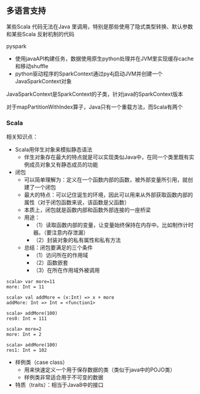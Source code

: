 ## 多语言支持

某些Scala 代码无法在Java 里调用，特别是那些使用了隐式类型转换、默认参数和某些Scala 反射机制的代码

pyspark
- 使用javaAPI构建任务，数据使用原生python处理并在JVM里实现缓存cache和移动shuffle
- python驱动程序的SparkContext通过py4j启动JVM并创建一个JavaSparkContext对象



JavaSparkContext是SparkContext的子类，针对java的SparkContext版本

对于mapPartitionWithIndex算子，Java只有一个重载方法，而Scala有两个





### Scala

相关知识点：
- Scala用伴生对象来模拟静态语法
  - 伴生对象存在最大的特点就是可以实现类似Java中，在同一个类里既有实例成员对象又有静态成员的功能
- 闭包
  - 可以简单理解为：定义在一个函数内部的函数，被外部变量所引用，就创建了一个闭包
  - 最大的特点：可以记住诞生的环境，因此可以用来从外部获取函数内部的属性（对于闭包函数来说，该函数是父函数）
  - 本质上，闭包就是函数内部和函数外部连接的一座桥梁
  - 用途：
    - （1）读取函数内部的变量，让变量始终保持在内存中。比如制作计时器。（要注意内存泄漏）
    - （2）封装对象的私有属性和私有方法
  - 总结：闭包要满足的三个条件
    - （1）访问所在的作用域
    - （2）函数嵌套
    - （3）在所在作用域外被调用
```
scala> var more=11
more: Int = 11

scala> val addMore = (x:Int) => x + more   
addMore: Int => Int = <function1>

scala> addMore(100)
res0: Int = 111

scala> more=2
more: Int = 2

scala> addMore(100)
res1: Int = 102
```

- 样例类（case class）
  - 用来快速定义一个用于保存数据的类（类似于java中的POJO类）
  - 样例类非常适合用于不可变的数据
- 特质（traits）：相当于Java8中的接口